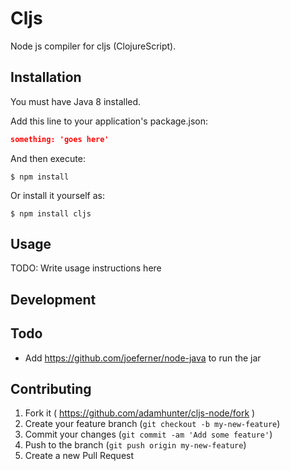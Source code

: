 # Cljs

Node js compiler for cljs (ClojureScript).

## Installation

You must have Java 8 installed.

Add this line to your application's package.json:

```json
something: 'goes here'
```

And then execute:

    $ npm install

Or install it yourself as:

    $ npm install cljs

## Usage

TODO: Write usage instructions here

## Development

## Todo

* Add https://github.com/joeferner/node-java to run the jar


## Contributing

1. Fork it ( https://github.com/adamhunter/cljs-node/fork )
2. Create your feature branch (`git checkout -b my-new-feature`)
3. Commit your changes (`git commit -am 'Add some feature'`)
4. Push to the branch (`git push origin my-new-feature`)
5. Create a new Pull Request

